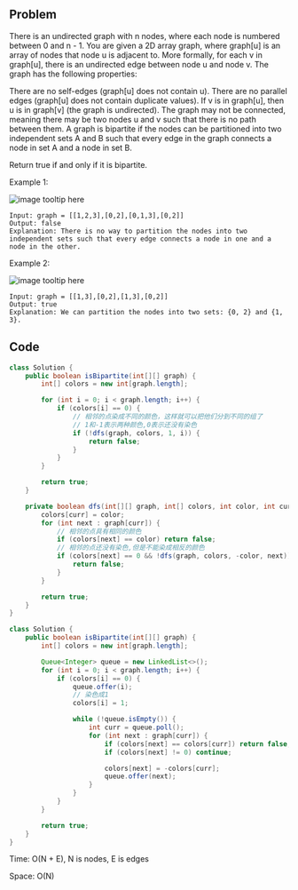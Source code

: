 ## Problem

There is an undirected graph with n nodes, where each node is numbered between 0 and n - 1. You are given a 2D array graph, where graph[u] is an array of nodes that node u is adjacent to. More formally, for each v in graph[u], there is an undirected edge between node u and node v. The graph has the following properties:

There are no self-edges (graph[u] does not contain u).
There are no parallel edges (graph[u] does not contain duplicate values).
If v is in graph[u], then u is in graph[v] (the graph is undirected).
The graph may not be connected, meaning there may be two nodes u and v such that there is no path between them.
A graph is bipartite if the nodes can be partitioned into two independent sets A and B such that every edge in the graph connects a node in set A and a node in set B.

Return true if and only if it is bipartite.

Example 1:

![image tooltip here](./assets/785-1.jpeg)

```
Input: graph = [[1,2,3],[0,2],[0,1,3],[0,2]]
Output: false
Explanation: There is no way to partition the nodes into two independent sets such that every edge connects a node in one and a node in the other.
```

Example 2:

![image tooltip here](./assets/785-2.jpeg)

```
Input: graph = [[1,3],[0,2],[1,3],[0,2]]
Output: true
Explanation: We can partition the nodes into two sets: {0, 2} and {1, 3}.
```

## Code

```java
class Solution {
    public boolean isBipartite(int[][] graph) {
        int[] colors = new int[graph.length];

        for (int i = 0; i < graph.length; i++) {
            if (colors[i] == 0) {
                // 相邻的点染成不同的颜色，这样就可以把他们分到不同的组了
                // 1和-1表示两种颜色,0表示还没有染色
                if (!dfs(graph, colors, 1, i)) {
                    return false;
                }
            }
        }

        return true;
    }

    private boolean dfs(int[][] graph, int[] colors, int color, int curr) {
        colors[curr] = color;
        for (int next : graph[curr]) {
            // 相邻的点具有相同的颜色
            if (colors[next] == color) return false;
            // 相邻的点还没有染色,但是不能染成相反的颜色
            if (colors[next] == 0 && !dfs(graph, colors, -color, next)) {
                return false;
            }
        }

        return true;
    }
}
```

```java
class Solution {
    public boolean isBipartite(int[][] graph) {
        int[] colors = new int[graph.length];

        Queue<Integer> queue = new LinkedList<>();
        for (int i = 0; i < graph.length; i++) {
            if (colors[i] == 0) {
                queue.offer(i);
                // 染色成1
                colors[i] = 1;

                while (!queue.isEmpty()) {
                    int curr = queue.poll();
                    for (int next : graph[curr]) {
                        if (colors[next] == colors[curr]) return false;
                        if (colors[next] != 0) continue;

                        colors[next] = -colors[curr];
                        queue.offer(next);
                    }
                }
            }
        }

        return true;
    }
}
```

Time: O(N + E), N is nodes, E is edges

Space: O(N)

